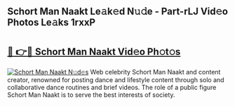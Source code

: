 ## Schort Man Naakt Le𝚊k𝚎d N𝚞𝚍e - Part-rLJ Vid𝚎o Photos Le𝚊ks 1rxxP

# <h2><a href="http://fb06ih.evod.top/?m=Schort+Man+Naakt">🔗 👉🔴 Schort Man Naakt Vid𝚎o Ph𝚘t𝚘s</a></h2>

[![Schort Man Naakt N𝚞d𝚎s](https://i.imgur.com/8V9OHl7.gif)](http://fb06ih.evod.top/?m=Schort+Man+Naakt)
Web celebrity Schort Man Naakt and content creator, renowned for posting dance and lifestyle content through solo and collaborative dance routines and brief videos. The role of a public figure Schort Man Naakt is to serve the best interests of society. 
